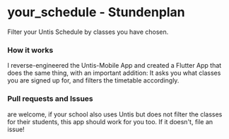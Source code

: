 # your_schedule - Stundenplan

Filter your Untis Schedule by classes you have chosen.

### How it works

I reverse-engineered the Untis-Mobile App and created a Flutter App that does the same thing,
with an important addition: It asks you what classes you are signed up for, and filters the
timetable accordingly.

### Pull requests and Issues

are welcome, if your school also uses Untis but does not filter the classes for their students,
this app should work for you too. If it doesn't, file an issue!
